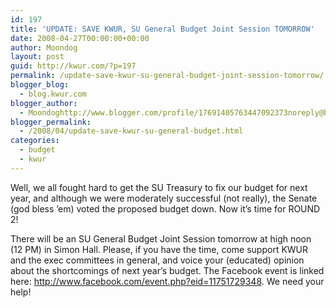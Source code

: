 ```yaml
---
id: 197
title: 'UPDATE: SAVE KWUR, SU General Budget Joint Session TOMORROW'
date: 2008-04-27T00:00:00+00:00
author: Moondog
layout: post
guid: http://kwur.com/?p=197
permalink: /update-save-kwur-su-general-budget-joint-session-tomorrow/
blogger_blog:
  - blog.kwur.com
blogger_author:
  - Moondoghttp://www.blogger.com/profile/17691405763447092373noreply@blogger.com
blogger_permalink:
  - /2008/04/update-save-kwur-su-general-budget.html
categories:
  - budget
  - kwur
---
```

<div class="pf-content">
  <p>
    Well, we all fought hard to get the SU Treasury to fix our budget for next year, and although we were moderately successful (not really), the Senate (god bless &#8217;em) voted the proposed budget down. Now it&#8217;s time for ROUND 2!
  </p>
  
  <p>
    There will be an SU General Budget Joint Session tomorrow at high noon (12 PM) in Simon Hall. Please, if you have the time, come support KWUR and the exec committees in general, and voice your (educated) opinion about the shortcomings of next year&#8217;s budget. The Facebook event is linked here: <a href="http://www.facebook.com/event.php?eid=11751729348">http://www.facebook.com/event.php?eid=11751729348</a>. We need your help!
  </p>
</div>